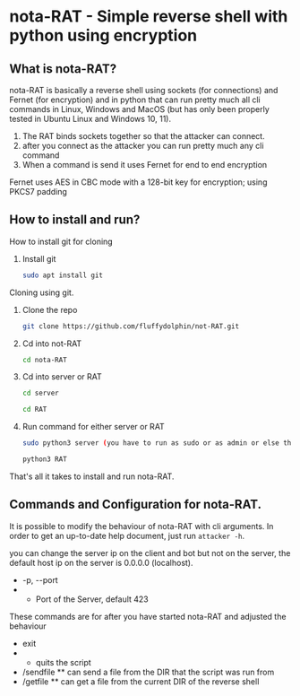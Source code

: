 # nota-RAT - Simple reverse shell with python using encryption

## What is nota-RAT?
nota-RAT is basically a reverse shell using sockets (for connections) and Fernet (for encryption) and in python that can run pretty much all cli commands in Linux, Windows and MacOS (but has only been properly tested in Ubuntu Linux and Windows 10, 11).

1. The RAT binds sockets together so that the attacker can connect.
2. after you connect as the attacker you can run pretty much any cli command
3. When a command is send it uses Fernet for end to end encryption

Fernet uses AES in CBC mode with a 128-bit key for encryption; using PKCS7 padding

## How to install and run?

How to install git for cloning

1. Install git
   ```sh
   sudo apt install git
   ```



Cloning using git.

1. Clone the repo
   ```sh
   git clone https://github.com/fluffydolphin/not-RAT.git
   ```
   
2. Cd into not-RAT
   ```sh
   cd nota-RAT
   ```
   
2. Cd into server or RAT
   ```sh
   cd server
   ```
   ```sh
   cd RAT
   ```
   
3. Run command for either server or RAT
   ```sh
   sudo python3 server (you have to run as sudo or as admin or else the /getfile and /sendfile commands will not work)
   ```
   ```sh
   python3 RAT
   ```
  
That's all it takes to install and run nota-RAT.

## Commands and Configuration for nota-RAT.
It is possible to modify the behaviour of nota-RAT with cli
arguments. In order to get an up-to-date help document, just run
`attacker -h`.

you can change the server ip on the client and bot but not on the server, the default host ip on the server is 0.0.0.0 (localhost).

* -p, --port
* * Port of the Server, default 423


These commands are for after you have started nota-RAT and adjusted the behaviour

* exit
* * quits the script
* /sendfile
** can send a file from the DIR that the script was run from
* /getfile
** can get a file from the current DIR of the reverse shell
